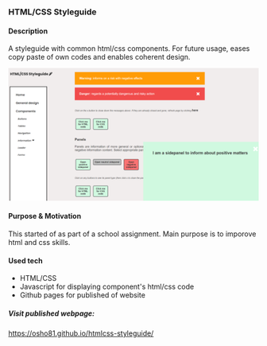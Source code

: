 ### HTML/CSS Styleguide

#### Description 
A styleguide with common html/css components. For future usage, eases copy paste of own codes and enables coherent design. 


<img src="https://github.com/osho81/htmlcss-styleguide/blob/master/images/pic-of-styleguide.png" alt="Pic from the game" width="800"/>


#### Purpose & Motivation
This started of as part of a school assignment. 
Main purpose is to imporove html and css skills. 

#### Used tech
- HTML/CSS
- Javascript for displaying component's html/css code 
- Github pages for published of website

##### Visit published webpage:
https://osho81.github.io/htmlcss-styleguide/  
